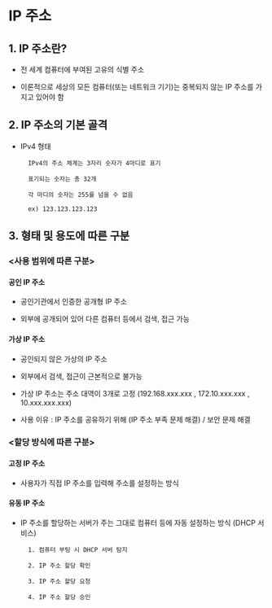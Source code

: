 # IP 주소

## 1. IP 주소란?

* 전 세계 컴퓨터에 부여된 고유의 식별 주소

* 이론적으로 세상의 모든 컴퓨터(또는 네트워크 기기)는 중복되지 않는 IP 주소를 가지고 있어야 함

## 2. IP 주소의 기본 골격

* IPv4 형태
    
        IPv4의 주소 체계는 3자리 숫자가 4마디로 표기
    
        표기되는 숫자는 총 32개
        
        각 마디의 숫자는 255를 넘을 수 없음
            
        ex) 123.123.123.123
        
        
## 3. 형태 및 용도에 따른 구분

### <사용 범위에 따른 구분>

#### 공인 IP 주소

* 공인기관에서 인증한 공개형 IP 주소

* 외부에 공개되어 있어 다른 컴퓨터 등에서 검색, 접근 가능

#### 가상 IP 주소

* 공인되지 않은 가상의 IP 주소

* 외부에서 검색, 접근이 근본적으로 불가능

* 가상 IP 주소는 주소 대역이 3개로 고정 (192.168.xxx.xxx , 172.10.xxx.xxx , 10.xxx.xxx.xxx)

* 사용 이유 : IP 주소를 공유하기 위해 (IP 주소 부족 문제 해결) / 보안 문제 해결 


### <할당 방식에 따른 구분> 

#### 고정 IP 주소

* 사용자가 직접 IP 주소를 입력해 주소를 설정하는 방식

#### 유동 IP 주소

* IP 주소를 할당하는 서버가 주는 그대로 컴퓨터 등에 자동 설정하는 방식 (DHCP 서비스)

        1. 컴퓨터 부팅 시 DHCP 서버 탐지
        
        2. IP 주소 할당 확인
        
        3. IP 주소 할당 요청
        
        4. IP 주소 할당 승인
       




        
        
        

